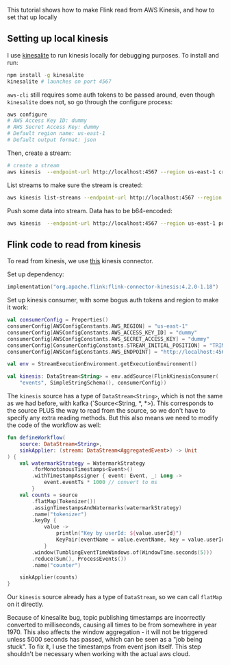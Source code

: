 This tutorial shows how to make Flink read from AWS Kinesis, and how to set that up locally
## Setting up local kinesis
I use [kinesalite](https://github.com/mhart/kinesalite) to run kinesis locally for debugging purposes. To install and run:   
```bash
npm install -g kinesalite
kinesalite # launches on port 4567
```
`aws-cli` still requires some auth tokens to be passed around, even though `kinesalite` does not, so go through the configure process:   
```bash
aws configure
# AWS Access Key ID: dummy
# AWS Secret Access Key: dummy
# Default region name: us-east-1
# Default output format: json
```
Then, create a stream:   
```bash
# create a stream
aws kinesis  --endpoint-url http://localhost:4567 --region us-east-1 create-stream --stream-name events --shard-count 1
```
List streams to make sure the stream is created:   
```bash
aws kinesis list-streams --endpoint-url http://localhost:4567 --region us-east-1
```
Push some data into stream. Data has to be b64-encoded:
```bash
aws kinesis  --endpoint-url http://localhost:4567 --region us-east-1 put-record --stream-name events --partition-key asd --data 'eyJldmVudE5hbWUiOiJ2aWV3IiwidXNlcklkIjoiMTIzOCIsImNyZWF0b3JJZCI6Ijc3NzYiLCJldmVudFRzIjoxNzA3NjA2NjY3fQo='
```
## Flink code to read from kinesis
To read from kinesis, we use [this](https://nightlies.apache.org/flink/flink-docs-stable/docs/connectors/datastream/kinesis/) kinesis connector.   

Set up dependency:   
```Kotlin
implementation("org.apache.flink:flink-connector-kinesis:4.2.0-1.18")
```
Set up kinesis consumer, with some bogus auth tokens and region to make it work:   
```Kotlin
val consumerConfig = Properties()
consumerConfig[AWSConfigConstants.AWS_REGION] = "us-east-1"
consumerConfig[AWSConfigConstants.AWS_ACCESS_KEY_ID] = "dummy"
consumerConfig[AWSConfigConstants.AWS_SECRET_ACCESS_KEY] = "dummy"
consumerConfig[ConsumerConfigConstants.STREAM_INITIAL_POSITION] = "TRIM_HORIZON"
consumerConfig[AWSConfigConstants.AWS_ENDPOINT] = "http://localhost:4567"

val env = StreamExecutionEnvironment.getExecutionEnvironment()

val kinesis: DataStream<String> = env.addSource(FlinkKinesisConsumer(
    "events", SimpleStringSchema(), consumerConfig))
```
The `kinesis` source has a type of `DataStream<String>`, which is not the same as we had before, with kafka (`Source<String, *, *>). This corresponds to the source PLUS the way to read from the source, so we don't have to specify any extra reading methods. But this also means we need to modify the code of the workflow as well:   
```Kotlin
fun defineWorkflow(
    source: DataStream<String>,
    sinkApplier: (stream: DataStream<AggregatedEvent>) -> Unit
) {
    val watermarkStrategy = WatermarkStrategy
        .forMonotonousTimestamps<Event>()
        .withTimestampAssigner { event: Event, _: Long -> 
            event.eventTs * 1000 // convert to ms
        }
    val counts = source
        .flatMap(Tokenizer())
        .assignTimestampsAndWatermarks(watermarkStrategy)
        .name("tokenizer")
        .keyBy { 
            value -> 
                println("Key by userId: ${value.userId}")
                KeyPair(eventName = value.eventName, key = value.userId) 
            }
        .window(TumblingEventTimeWindows.of(WindowTime.seconds(5)))
        .reduce(Sum(), ProcessEvents())
        .name("counter")

    sinkApplier(counts)
}
```
Our `kinesis` source already has a type of `DataStream`, so we can call `flatMap` on it directly.    

Because of kinesalite bug, topic publishing timestamps are incorrectly converted to milliseconds, causing all times to be from somewhere in year 1970. This also affects the window aggregation - it will not be triggered unless 5000 seconds has passed, which can be seen as a "job being stuck". To fix it, I use the timestamps from event json itself. This step shouldn't be necessary when working with the actual aws cloud.
